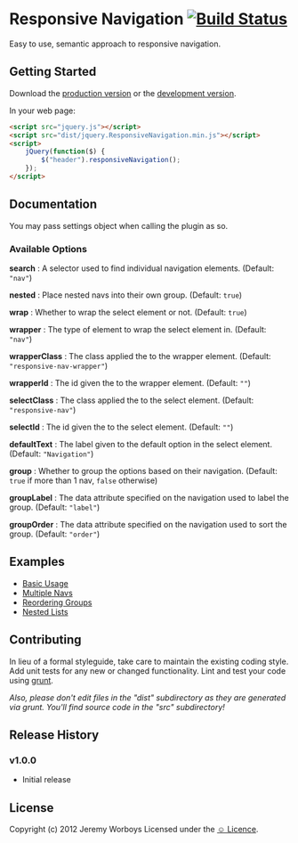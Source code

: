 # Responsive Navigation [![Build Status](https://secure.travis-ci.org/jeremyworboys/jquery.responsiveNavigation.png?branch=master)](http://travis-ci.org/jeremyworboys/jquery.responsiveNavigation)

Easy to use, semantic approach to responsive navigation.


## Getting Started
Download the [production version][min] or the [development version][max].

[min]: https://raw.github.com/complexcompulsions/jquery.ResponsiveNavigation/master/dist/jquery.ResponsiveNavigation.min.js
[max]: https://raw.github.com/complexcompulsions/jquery.ResponsiveNavigation/master/dist/jquery.ResponsiveNavigation.js

In your web page:

```html
<script src="jquery.js"></script>
<script src="dist/jquery.ResponsiveNavigation.min.js"></script>
<script>
    jQuery(function($) {
        $("header").responsiveNavigation();
    });
</script>
```


## Documentation
You may pass settings object when calling the plugin as so.


### Available Options

__search__
: A selector used to find individual navigation elements. (Default: `"nav"`)

__nested__
: Place nested navs into their own group. (Default: `true`)

__wrap__
: Whether to wrap the select element or not. (Default: `true`)

__wrapper__
: The type of element to wrap the select element in. (Default: `"nav"`)

__wrapperClass__
: The class applied the to the wrapper element. (Default: `"responsive-nav-wrapper"`)

__wrapperId__
: The id given the to the wrapper element. (Default: `""`)

__selectClass__
: The class applied the to the select element. (Default: `"responsive-nav"`)

__selectId__
: The id given the to the select element. (Default: `""`)

__defaultText__
: The label given to the default option in the select element. (Default: `"Navigation"`)

__group__
: Whether to group the options based on their navigation. (Default: `true` if more than 1 nav, `false` otherwise)

__groupLabel__
: The data attribute specified on the navigation used to label the group. (Default: `"label"`)

__groupOrder__
: The data attribute specified on the navigation used to sort the group. (Default: `"order"`)


## Examples
- [Basic Usage](https://github.com/complexcompulsions/jquery.ResponsiveNavigation/blob/master/examples/1.basic-usage.md)
- [Multiple Navs](https://github.com/complexcompulsions/jquery.ResponsiveNavigation/blob/master/examples/2.multiple-navs.md)
- [Reordering Groups](https://github.com/complexcompulsions/jquery.ResponsiveNavigation/blob/master/examples/3.reordering-groups.md)
- [Nested Lists](https://github.com/complexcompulsions/jquery.ResponsiveNavigation/blob/master/examples/4.nested-lists.md)


## Contributing
In lieu of a formal styleguide, take care to maintain the existing coding style. Add unit tests for any new or changed functionality. Lint and test your code using [grunt](https://github.com/cowboy/grunt).

_Also, please don't edit files in the "dist" subdirectory as they are generated via grunt. You'll find source code in the "src" subdirectory!_


## Release History

### v1.0.0
- Initial release


## License
Copyright (c) 2012 Jeremy Worboys
Licensed under the [☺ Licence](http://licence.visualidiot.com/).
